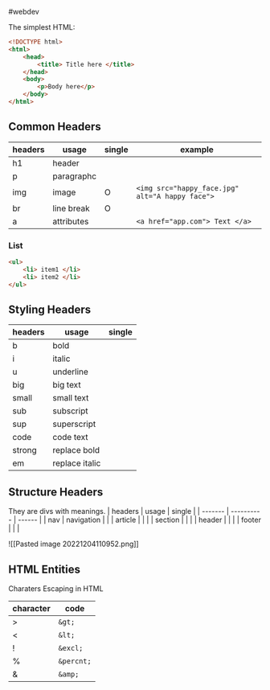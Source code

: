 #webdev 

The simplest HTML:
```html
<!DOCTYPE html>
<html>
	<head>
		<title> Title here </title>
	</head>
	<body>
		<p>Body here</p>
	</body>
</html>
```

## Common Headers

| headers | usage      | single | example                                         |
| ------- | ---------- | ------ | ----------------------------------------------- |
| h1      | header     |        |                                                 |
| p       | paragraphc |        |                                                 |
| img     | image      | O      | `<img src="happy_face.jpg" alt="A happy face">` |
| br      | line break | O      |                                                 |
| a       | attributes |        | `<a href="app.com"> Text </a>`                  |

### List
```html
<ul>
	<li> item1 </li>
	<li> item2 </li>
</ul>
```


## Styling Headers

| headers | usage          | single |
| ------- | -------------- | ------ |
| b       | bold           |        |
| i       | italic         |        |
| u       | underline      |        |
| big     | big text       |        |
| small   | small text     |        |
| sub     | subscript      |        |
| sup     | superscript    |        |
| code    | code text      |        |
| strong  | replace bold   |        |
| em      | replace italic |        |

## Structure Headers

They are divs with meanings.
| headers | usage      | single |
| ------- | ---------- | ------ |
| nav     | navigation |        |
| article |            |        |
| section |            |        |
| header  |            |        |
| footer  |            |        |

![[Pasted image 20221204110952.png]]

## HTML Entities

Charaters Escaping in HTML

| character | code       |
| --------- | ---------- |
| >         | `&gt;`     |
| <         | `&lt;`     |
| !         | `&excl;`   |
| %         | `&percnt;` |
| &         | `&amp;`    |

